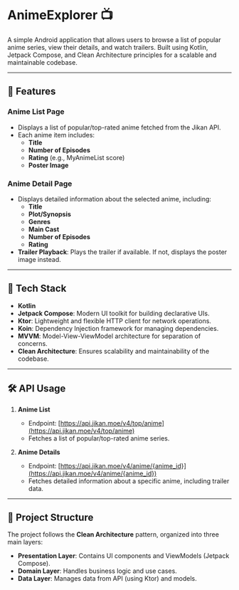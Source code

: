# AnimeExplorer 📺  
A simple Android application that allows users to browse a list of popular anime series, view their details, and watch trailers. Built using Kotlin, Jetpack Compose, and Clean Architecture principles for a scalable and maintainable codebase.

---

## 🌟 Features  
### **Anime List Page**  
- Displays a list of popular/top-rated anime fetched from the Jikan API.  
- Each anime item includes:
  - **Title**  
  - **Number of Episodes**  
  - **Rating** (e.g., MyAnimeList score)  
  - **Poster Image**

### **Anime Detail Page**  
- Displays detailed information about the selected anime, including:  
  - **Title**  
  - **Plot/Synopsis**  
  - **Genres**  
  - **Main Cast**  
  - **Number of Episodes**  
  - **Rating**  
- **Trailer Playback**: Plays the trailer if available. If not, displays the poster image instead.  

---

## 🚀 Tech Stack  
- **Kotlin**  
- **Jetpack Compose**: Modern UI toolkit for building declarative UIs.  
- **Ktor**: Lightweight and flexible HTTP client for network operations.  
- **Koin**: Dependency Injection framework for managing dependencies.  
- **MVVM**: Model-View-ViewModel architecture for separation of concerns.  
- **Clean Architecture**: Ensures scalability and maintainability of the codebase.  

---

## 🛠️ API Usage  
1. **Anime List**  
   - Endpoint: [https://api.jikan.moe/v4/top/anime](https://api.jikan.moe/v4/top/anime)  
   - Fetches a list of popular/top-rated anime series.  

2. **Anime Details**  
   - Endpoint: [https://api.jikan.moe/v4/anime/{anime_id}](https://api.jikan.moe/v4/anime/{anime_id})  
   - Fetches detailed information about a specific anime, including trailer data.

---

## 📂 Project Structure  
The project follows the **Clean Architecture** pattern, organized into three main layers:  
- **Presentation Layer**: Contains UI components and ViewModels (Jetpack Compose).  
- **Domain Layer**: Handles business logic and use cases.  
- **Data Layer**: Manages data from API (using Ktor) and models.  
